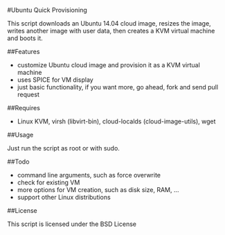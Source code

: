 #Ubuntu Quick Provisioning

This script downloads an Ubuntu 14.04 cloud image, resizes the image, writes another image with user data, then creates a KVM virtual machine and boots it.

##Features
* customize Ubuntu cloud image and provision it as a KVM virtual machine
* uses SPICE for VM display
* just basic functionality, if you want more, go ahead, fork and send pull request

##Requires
* Linux KVM, virsh (libvirt-bin), cloud-localds (cloud-image-utils), wget
    
##Usage

Just run the script as root or with sudo.   

##Todo
* command line arguments, such as force overwrite
* check for existing VM 
* more options for VM creation, such as disk size, RAM, ...
* support other Linux distributions

##License 

This script is licensed under the BSD License

